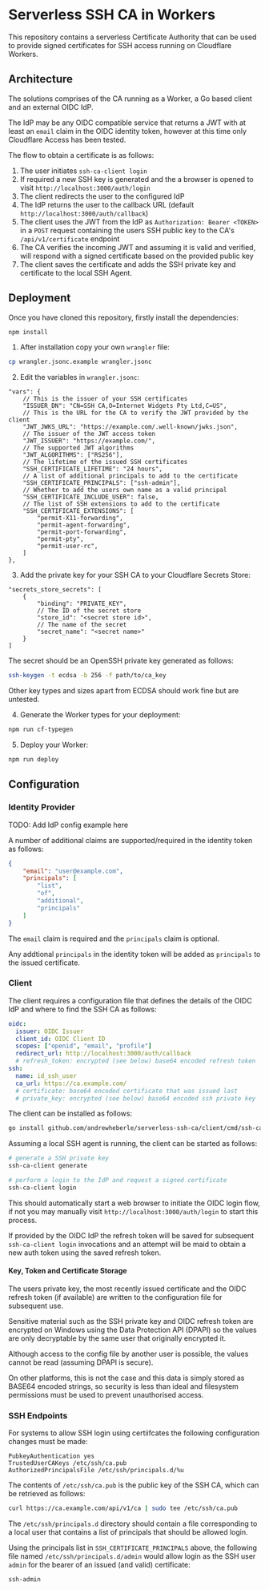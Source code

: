 # Serverless SSH CA in Workers

This repository contains a serverless Certificate Authority that can be used
to provide signed certificates for SSH access running on Cloudflare Workers.

## Architecture

The solutions comprises of the CA running as a Worker, a Go based client and 
an external OIDC IdP.

The IdP may be any OIDC compatible service that returns a JWT with at least
an `email` claim in the OIDC identity token, however at this time only
Cloudflare Access has been tested.

The flow to obtain a certificate is as follows:

1. The user initiates `ssh-ca-client login`
2. If required a new SSH key is generated and the a browser is opened to
   visit `http://localhost:3000/auth/login`
3. The client redirects the user to the configured IdP
4. The IdP returns the user to the callback URL (default
   `http://localhost:3000/auth/callback`)
5. The client uses the JWT from the IdP as `Authorization: Bearer <TOKEN>`
   in a `POST` request containing the users SSH public key to the CA's
   `/api/v1/certificate` endpoint
6. The CA verifies the incoming JWT and assuming it is valid and verified, will respond with a signed certificate based on the provided public key
7. The client saves the certificate and adds the SSH private key and certificate to the local SSH Agent.

## Deployment

Once you have cloned this repository, firstly install the dependencies:

```sh
npm install
```

1. After installation copy your own `wrangler` file:

```sh
cp wrangler.jsonc.example wrangler.jsonc
```

2. Edit the variables in `wrangler.jsonc`:

```jsonc
"vars": {
    // This is the issuer of your SSH certificates
    "ISSUER_DN": "CN=SSH CA,O=Internet Widgets Pty Ltd,C=US",
    // This is the URL for the CA to verify the JWT provided by the client
    "JWT_JWKS_URL": "https://example.com/.well-known/jwks.json",
    // The issuer of the JWT access token
    "JWT_ISSUER": "https://example.com/",
    // The supported JWT algorithms
    "JWT_ALGORITHMS": ["RS256"],
    // The lifetime of the issued SSH certificates
    "SSH_CERTIFICATE_LIFETIME": "24 hours",
    // A list of additional principals to add to the certificate
    "SSH_CERTIFICATE_PRINCIPALS": ["ssh-admin"],
    // Whether to add the users own name as a valid principal
    "SSH_CERTIFICATE_INCLUDE_USER": false,
    // The list of SSH extensions to add to the certificate
    "SSH_CERTIFICATE_EXTENSIONS": [
        "permit-X11-forwarding",
        "permit-agent-forwarding",
        "permit-port-forwarding",
        "permit-pty",
        "permit-user-rc",
    ]
},
```

3. Add the private key for your SSH CA to your Cloudflare Secrets Store:

```jsonc
"secrets_store_secrets": [
    {
        "binding": "PRIVATE_KEY",
        // The ID of the secret store
        "store_id": "<secret store id>",
        // The name of the secret
        "secret_name": "<secret name>"
    }
]
```

The secret should be an OpenSSH private key generated as follows:

```sh
ssh-keygen -t ecdsa -b 256 -f path/to/ca_key
```

Other key types and sizes apart from ECDSA should work fine but are untested.

4. Generate the Worker types for your deployment:

```sh
npm run cf-typegen
```

5. Deploy your Worker:

```sh
npm run deploy
```

## Configuration

### Identity Provider

TODO: Add IdP config example here

A number of additional claims are supported/required in the identity token as follows:

```json
{
    "email": "user@example.com",
    "principals": [
        "list",
        "of",
        "additional",
        "principals"
    ]
}
```

The `email` claim is required and the `principals` claim is optional.

Any addtional `principals` in the identity token will be added as `principals` to the issued certificate.

### Client

The client requires a configuration file that defines the details of the OIDC IdP and where to find the SSH CA as follows:

```yaml
oidc:
  issuer: OIDC Issuer
  client_id: OIDC Client ID
  scopes: ["openid", "email", "profile"]
  redirect_url: http://localhost:3000/auth/callback
  # refresh_token: encrypted (see below) base64 encoded refresh token
ssh:
  name: id_ssh_user
  ca_url: https://ca.example.com/
  # certificate: base64 encoded certificate that was issued last
  # private_key: encrypted (see below) base64 encoded ssh private key
```

The client can be installed as follows:

```sh
go install github.com/andrewheberle/serverless-ssh-ca/client/cmd/ssh-ca-client@latest
```

Assuming a local SSH agent is running, the client can be started as follows:

```sh
# generate a SSH private key
ssh-ca-client generate

# perform a login to the IdP and request a signed certificate
ssh-ca-client login
```

This should automatically start a web browser to initiate the OIDC login flow,
if not you may manually visit `http://localhost:3000/auth/login` to start this
process.

If provided by the OIDC IdP the refresh token will be saved for subsequent
`ssh-ca-client login` invocations and an attempt will be maid to obtain a new
auth token using the saved refresh token.

#### Key, Token and Certificate Storage

The users private key, the most recently issued certificate and the OIDC
refresh token (if available) are written to the configuration file for
subsequent use.

Sensitive material such as the SSH private key and OIDC refresh token are
encrypted on Windows using the Data Protection API (DPAPI) so the values are
only decryptable by the same user that originally encrypted it.

Although access to the config file by another user is possible, the values
cannot be read (assuming DPAPI is secure).

On other platforms, this is not the case and this data is simply stored as 
BASE64 encoded strings, so security is less than ideal and filesystem
permissions must be used to prevent unauthorised access.

### SSH Endpoints

For systems to allow SSH login using certiifcates the following configuration
changes must be made:

```ssh
PubkeyAuthentication yes
TrustedUserCAKeys /etc/ssh/ca.pub
AuthorizedPrincipalsFile /etc/ssh/principals.d/%u
```

The contents of `/etc/ssh/ca.pub` is the public key of the SSH CA, which can be retrieved as follows:

```sh
curl https://ca.example.com/api/v1/ca | sudo tee /etc/ssh/ca.pub
```

The `/etc/ssh/principals.d` directory should contain a file corresponding to
a local user that contains a list of principals that should be allowed
login.

Using the principals list in `SSH_CERTIFICATE_PRINCIPALS` above, the
following file named `/etc/ssh/principals.d/admin` would allow login
as the SSH user `admin` for the bearer of an issued (and valid) certificate:

```
ssh-admin
```
